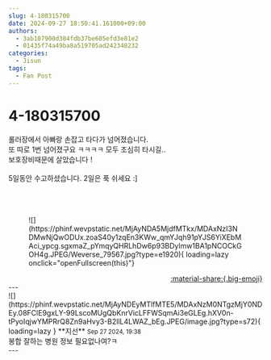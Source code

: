 ```yaml
---
slug: 4-180315700
date: 2024-09-27 18:50:41.161000+09:00
authors:
  - 3ab107900d384fdb37be605efd3e81e2
  - 01435f74a49ba8a519705ad242348232
categories:
  - Jisun
tags:
  - Fan Post
---
```


# 4-180315700

<div class="post-container" markdown="1">
<div class="content-container md-sidebar__scrollwrap" markdown="1">

롤러장에서 아빠랑 손잡고 타다가 넘어졌습니다.<br>또 따로 1번 넘어졌구요 ㅋㅋㅋㅋ 모두 조심히 타시길..<br>보호장비때문에 살았습니다 !<br><br>5일동안 수고하셨습니다. 2일은 푹 쉬세요 :]<br><br><br><br>
<figure markdown="1">
![](https://phinf.wevpstatic.net/MjAyNDA5MjdfMTkx/MDAxNzI3NDMwNjQwODUx.zoaS40y1zqEn3KWw_qmYJqh91pYJS6YiXEbMAci_ypcg.sgxmaZ_pYmqyQHRLhDw6p93BDylmw1BA1pNCOCkGOH4g.JPEG/Weverse_79567.jpg?type=e1920){ loading=lazy onclick="openFullscreen(this)"}
</figure>


</div>
</div>

<div style="text-align: right;" markdown="1">
<a href="https://weverse.io/fromis9/fanpost/4-180315700" style="text-align: right;">:material-share:{.big-emoji}</a>
</div>
---

<div class="comments-container md-sidebar__scrollwrap" markdown="1">
<div class="comment" markdown="1">
<div class='id-container' markdown="1">
![](https://phinf.wevpstatic.net/MjAyNDEyMTlfMTE5/MDAxNzM0NTgzMjY0NDEy.08FClE9gxLY-99LscoMUgQbKnrVicLFFWSqmAi3eGLEg.hXV0n-tPyoIqjwYMPRrQ8Zn9aHvy3-B2llL4LWAZ_bEg.JPEG/image.jpg?type=s72){ loading=lazy }
**<span class="artist">지선</span>** <small>Sep 27 2024, 19:38</small><br>
</div>
<div class='comment-body' markdown="1">
봉합 잘하는 병원 정보 필요없나여?ㅋ
</div>
</div>
</div>
---
